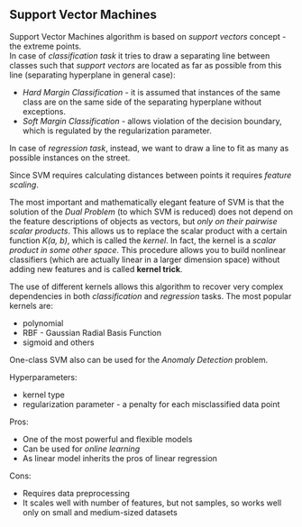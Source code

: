## Support Vector Machines

Support Vector Machines algorithm is based on *support vectors* concept - the extreme points.  
In case of *classification task* it tries to draw a separating line between classes such that *support vectors* are located as far as possible from this line (separating hyperplane in general case):
- *Hard Margin Classification* - it is assumed that instances of the same class are on the same side of the separating hyperplane without exceptions.
- *Soft Margin Classification* - allows violation of the decision boundary, which is regulated by the regularization parameter.

In case of *regression task*, instead, we want to draw a line to fit as many as possible instances on the street.

Since SVM requires calculating distances between points it requires *feature scaling*.

The most important and mathematically elegant feature of SVM is that the solution of the *Dual Problem* (to which SVM is reduced) does not depend on the feature descriptions of objects as vectors, but *only on their pairwise scalar products*.
This allows us to replace the scalar product with a certain function *K(a, b)*, which is called the *kernel*. In fact, the kernel is a *scalar product in some other space*. This procedure allows you to build nonlinear classifiers (which are actually linear in a larger dimension space) without adding new features and is called **kernel trick**.

The use of different kernels allows this algorithm to recover very complex dependencies in both *classification* and *regression* tasks. The most popular kernels are:
- polynomial
- RBF - Gaussian Radial Basis Function
- sigmoid and others

One-class SVM also can be used for the *Anomaly Detection* problem.

Hyperparameters:
- kernel type
- regularization parameter - a penalty for each misclassified data point

Pros:
+ One of the most powerful and flexible models
+ Can be used for *online learning*
+ As linear model inherits the pros of linear regression

Cons:
- Requires data preprocessing
- It scales well with number of features, but not samples, so works well only on small and medium-sized datasets
